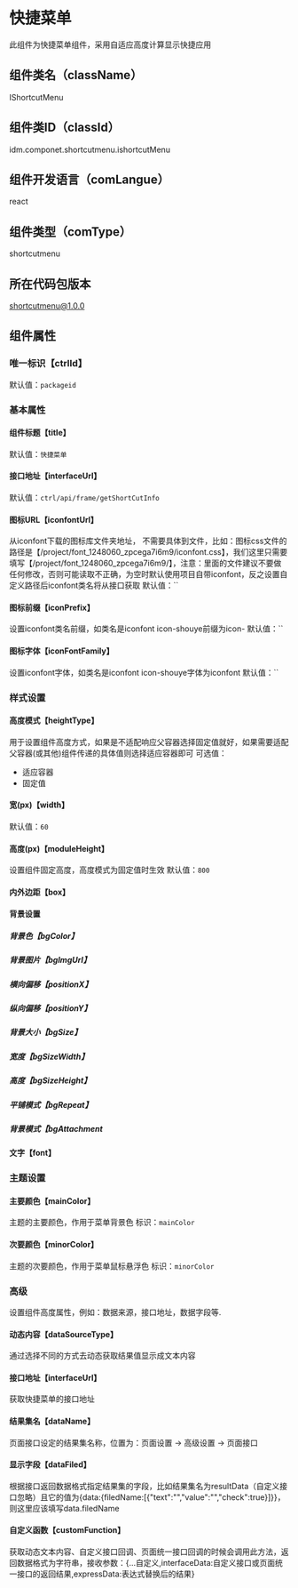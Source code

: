 # 快捷菜单
此组件为快捷菜单组件，采用自适应高度计算显示快捷应用
## 组件类名（className）
IShortcutMenu
## 组件类ID（classId）
idm.componet.shortcutmenu.ishortcutMenu
## 组件开发语言（comLangue）
react
## 组件类型（comType）
shortcutmenu
## 所在代码包版本
shortcutmenu@1.0.0
## 组件属性
### 唯一标识【ctrlId】
默认值：`packageid`
### 基本属性
#### 组件标题【title】
默认值：`快捷菜单`

#### 接口地址【interfaceUrl】
默认值：`ctrl/api/frame/getShortCutInfo`

#### 图标URL【iconfontUrl】
从iconfont下载的图标库文件夹地址， 不需要具体到文件，比如：图标css文件的路径是【/project/font_1248060_zpcega7i6m9/iconfont.css】，我们这里只需要填写【/project/font_1248060_zpcega7i6m9/】，注意：里面的文件建议不要做任何修改，否则可能读取不正确，为空时默认使用项目自带iconfont，反之设置自定义路径后iconfont类名将从接口获取
默认值：``
#### 图标前缀【iconPrefix】
设置iconfont类名前缀，如类名是iconfont icon-shouye前缀为icon-
默认值：``
#### 图标字体【iconFontFamily】
设置iconfont字体，如类名是iconfont icon-shouye字体为iconfont
默认值：``

### 样式设置
#### 高度模式【heightType】
用于设置组件高度方式，如果是不适配响应父容器选择固定值就好，如果需要适配父容器(或其他)组件传递的具体值则选择适应容器即可
可选值：
- 适应容器
- 固定值

#### 宽(px)【width】
默认值：`60`

#### 高度(px)【moduleHeight】
设置组件固定高度，高度模式为固定值时生效
默认值：`800`

#### 内外边距【box】

#### 背景设置
##### 背景色【bgColor】
##### 背景图片【bgImgUrl】
##### 横向偏移【positionX】
##### 纵向偏移【positionY】
##### 背景大小【bgSize】
##### 宽度【bgSizeWidth】
##### 高度【bgSizeHeight】
##### 平铺模式【bgRepeat】
##### 背景模式【bgAttachment
#### 文字【font】
### 主题设置
#### 主要颜色【mainColor】
主题的主要颜色，作用于菜单背景色
标识：`mainColor`

#### 次要颜色【minorColor】
主题的次要颜色，作用于菜单鼠标悬浮色
标识：`minorColor`

### 高级
设置组件高度属性，例如：数据来源，接口地址，数据字段等.
#### 动态内容【dataSourceType】
通过选择不同的方式去动态获取结果值显示成文本内容
#### 接口地址【interfaceUrl】
获取快捷菜单的接口地址
#### 结果集名【dataName】
页面接口设定的结果集名称，位置为：页面设置 -> 高级设置 -> 页面接口
#### 显示字段【dataFiled】
根据接口返回数据格式指定结果集的字段，比如结果集名为resultData（自定义接口忽略）且它的值为{data:{filedName:[{\"text\":\"\",\"value\":\"\",\"check\":true}]}}，则这里应该填写data.filedName
#### 自定义函数【customFunction】
获取动态文本内容、自定义接口回调、页面统一接口回调的时候会调用此方法，返回数据格式为字符串，接收参数：{...自定义,interfaceData:自定义接口或页面统一接口的返回结果,expressData:表达式替换后的结果}
